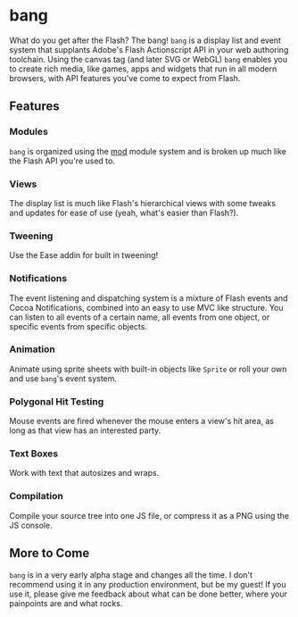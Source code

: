 # bang #

What do you get after the Flash? The bang!
`bang` is a display list and event system that supplants Adobe's 
Flash Actionscript API in your web authoring toolchain. 
Using the canvas tag (and later SVG or WebGL) `bang` enables you 
to create rich media, like games, apps and widgets that run in all 
modern browsers, with API features you've come to expect from Flash.

## Features ##

### Modules ###
`bang` is organized using the [mod](https://github.com/schell/mod) module system and is broken up much like the Flash API you're used to.

### Views ###
The display list is much like Flash's hierarchical views with some tweaks and updates for ease of use (yeah, what's easier than Flash?).

### Tweening ###
Use the Ease addin for built in tweening!

### Notifications ###
The event listening and dispatching system is a mixture of Flash events and Cocoa Notifications, combined into an easy to use MVC like structure. You can listen to all events of a certain name, all events from one object, or specific events from specific objects.

### Animation  ###
Animate using sprite sheets with built-in objects like `Sprite` or roll your own and use `bang`'s event system.

### Polygonal Hit Testing  ###
Mouse events are fired whenever the mouse enters a view's hit area, as long as that view has an interested party.

### Text Boxes ###
Work with text that autosizes and wraps.

### Compilation ###
Compile your source tree into one JS file, or compress it as a PNG using the JS console.

## More to Come ##
`bang` is in a very early alpha stage and changes all the time. I don't recommend
using it in any production environment, but be my guest! If you use it, please give 
me feedback about what can be done better, where your painpoints are and what rocks.